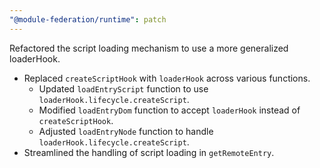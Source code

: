 ```yaml
---
"@module-federation/runtime": patch
---
```


Refactored the script loading mechanism to use a more generalized loaderHook.

- Replaced `createScriptHook` with `loaderHook` across various functions.
  - Updated `loadEntryScript` function to use `loaderHook.lifecycle.createScript`.
  - Modified `loadEntryDom` function to accept `loaderHook` instead of `createScriptHook`.
  - Adjusted `loadEntryNode` function to handle `loaderHook.lifecycle.createScript`.
- Streamlined the handling of script loading in `getRemoteEntry`.